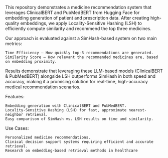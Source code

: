 This repository demonstrates a medicine recommendation system that leverages ClinicalBERT and PubMedBERT from Hugging Face for embedding generation of patient and prescription data. After creating high-quality embeddings, we apply Locality-Sensitive Hashing (LSH) to efficiently compute similarity and recommend the top three medicines.

Our approach is evaluated against a SimHash-based system on two main metrics:

    Time Efficiency – How quickly top-3 recommendations are generated.
    Similarity Score – How relevant the recommended medicines are, based on embedding proximity.

Results demonstrate that leveraging these LLM-based models (ClinicalBERT & PubMedBERT) alongside LSH outperforms SimHash in both speed and accuracy, making it a promising solution for real-time, high-accuracy medical recommendation scenarios.

Features:

    Embedding generation with ClinicalBERT and PubMedBERT.
    Locality-Sensitive Hashing (LSH) for fast, approximate nearest-neighbor retrieval.
    Easy comparison of SimHash vs. LSH results on time and similarity.

Use Cases:

    Personalized medicine recommendations.
    Clinical decision support systems requiring efficient and accurate retrieval.
    Research on embedding-based retrieval methods in healthcare
